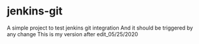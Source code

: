 # jenkins-git

A simple project to test jenkins git integration
And it should be triggered by any change
This is my version after edit_05/25/2020

